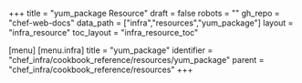 +++
title = "yum_package Resource"
draft = false
robots = ""
gh_repo = "chef-web-docs"
data_path = ["infra","resources","yum_package"]
layout = "infra_resource"
toc_layout = "infra_resource_toc"

[menu]
  [menu.infra]
    title = "yum_package"
    identifier = "chef_infra/cookbook_reference/resources/yum_package"
    parent = "chef_infra/cookbook_reference/resources"
+++

<!-- The contents of this page are automatically generated from the yum_package.yaml file in the data directory. -->
<!-- To suggest a change, edit the https://github.com/chef/chef/blob/master/lib/chef/resource/yum_package.rb file
      and submit a pull request to the https://github.com/chef/chef repository. -->

